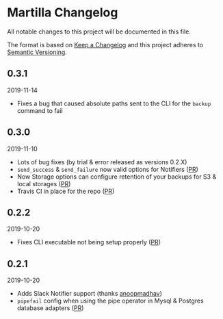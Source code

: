 # Martilla Changelog

All notable changes to this project will be documented in this file.

The format is based on [Keep a Changelog](http://keepachangelog.com/) and this project adheres to [Semantic Versioning](http://semver.org/).

## 0.3.1
2019-11-14

- Fixes a bug that caused absolute paths sent to the CLI for the `backup` command to fail

## 0.3.0
2019-11-10

- Lots of bug fixes (by trial & error released as versions 0.2.X)
- `send_success` & `send_failure` now valid options for Notifiers ([PR](https://github.com/fdoxyz/martilla/pull/13))
- Now Storage options can configure retention of your backups for S3 & local storages ([PR](https://github.com/fdoxyz/martilla/pull/11))
- Travis CI in place for the repo ([PR](https://github.com/fdoxyz/martilla/pull/10))

## 0.2.2
2019-10-20

- Fixes CLI executable not being setup properly ([PR](https://github.com/fdoxyz/martilla/pull/6))

## 0.2.1
2019-10-20

- Adds Slack Notifier support (thanks [anoopmadhav](https://github.com/fdoxyz/martilla/pull/2))
- `pipefail` config when using the pipe operator in Mysql & Postgres database adapters ([PR](https://github.com/fdoxyz/martilla/pull/3))
